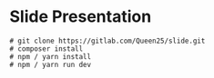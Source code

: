 # Slide Presentation

    # git clone https://gitlab.com/Queen25/slide.git
    # composer install
    # npm / yarn install
    # npm / yarn run dev